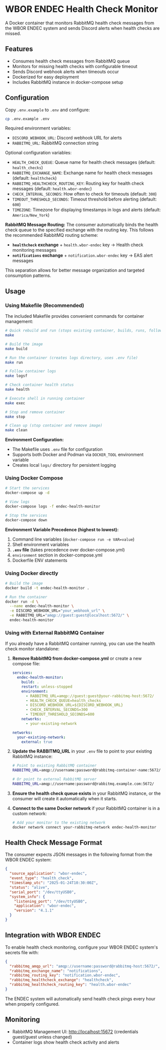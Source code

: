 # WBOR ENDEC Health Check Monitor

A Docker container that monitors RabbitMQ health check messages from the WBOR ENDEC system and sends Discord alerts when health checks are missed.

## Features

- Consumes health check messages from RabbitMQ queue
- Monitors for missing health checks with configurable timeout
- Sends Discord webhook alerts when timeouts occur
- Dockerized for easy deployment
- Includes RabbitMQ instance in docker-compose setup

## Configuration

Copy `.env.example` to `.env` and configure:

```bash
cp .env.example .env
```

Required environment variables:

- `DISCORD_WEBHOOK_URL`: Discord webhook URL for alerts
- `RABBITMQ_URL`: RabbitMQ connection string

Optional configuration variables:

- `HEALTH_CHECK_QUEUE`: Queue name for health check messages (default: `health_checks`)
- `RABBITMQ_EXCHANGE_NAME`: Exchange name for health check messages (default: `healthcheck`)  
- `RABBITMQ_HEALTHCHECK_ROUTING_KEY`: Routing key for health check messages (default: `health.wbor-endec`)
- `CHECK_INTERVAL_SECONDS`: How often to check for timeouts (default: `300`)
- `TIMEOUT_THRESHOLD_SECONDS`: Timeout threshold before alerting (default: `600`)
- `TIMEZONE`: Timezone for displaying timestamps in logs and alerts (default: `America/New_York`)

**RabbitMQ Message Routing:**
The consumer automatically binds the health check queue to the specified exchange with the routing key. This follows the recommended RabbitMQ routing scheme:

- **`healthcheck` exchange** + `health.wbor-endec` key → Health check monitoring messages
- **`notifications` exchange** + `notification.wbor-endec` key → EAS alert messages  

This separation allows for better message organization and targeted consumption patterns.

## Usage

### Using Makefile (Recommended)

The included Makefile provides convenient commands for container management:

```bash
# Quick rebuild and run (stops existing container, builds, runs, follows logs)
make

# Build the image
make build

# Run the container (creates logs directory, uses .env file)
make run

# Follow container logs
make logsf

# Check container health status
make health

# Execute shell in running container
make exec

# Stop and remove container
make stop

# Clean up (stop container and remove image)
make clean
```

**Environment Configuration:**

- The Makefile uses `.env` file for configuration
- Supports both Docker and Podman via `DOCKER_TOOL` environment variable
- Creates local `logs/` directory for persistent logging

### Using Docker Compose

```bash
# Start the services
docker-compose up -d

# View logs
docker-compose logs -f endec-health-monitor

# Stop the services
docker-compose down
```

**Environment Variable Precedence (highest to lowest):**

1. Command line variables (`docker-compose run -e VAR=value`)
2. Shell environment variables
3. **`.env` file** (takes precedence over docker-compose.yml)
4. `environment` section in docker-compose.yml
5. Dockerfile ENV statements

### Using Docker directly

```bash
# Build the image
docker build -t endec-health-monitor .

# Run the container
docker run -d \
  --name endec-health-monitor \
  -e DISCORD_WEBHOOK_URL="your_webhook_url" \
  -e RABBITMQ_URL="amqp://guest:guest@localhost:5672/" \
  endec-health-monitor
```

### Using with External RabbitMQ Container

If you already have a RabbitMQ container running, you can use the health check monitor standalone:

1. **Remove RabbitMQ from docker-compose.yml** or create a new compose file:

    ```yaml
    services:
      endec-health-monitor:
        build: .
        restart: unless-stopped
        environment:
          - RABBITMQ_URL=amqp://guest:guest@your-rabbitmq-host:5672/
          - HEALTH_CHECK_QUEUE=health_checks
          - DISCORD_WEBHOOK_URL=${DISCORD_WEBHOOK_URL}
          - CHECK_INTERVAL_SECONDS=300
          - TIMEOUT_THRESHOLD_SECONDS=600
        networks:
          - your-existing-network

    networks:
      your-existing-network:
        external: true
    ```

2. **Update the RABBITMQ_URL** in your `.env` file to point to your existing RabbitMQ instance:

    ```bash
    # Point to existing RabbitMQ container
    RABBITMQ_URL=amqp://username:password@rabbitmq-container-name:5672/

    # Or point to external RabbitMQ server
    RABBITMQ_URL=amqp://username:password@rabbitmq.example.com:5672/
    ```

3. **Ensure the health check queue exists** in your RabbitMQ instance, or the consumer will create it automatically when it starts.

4. **Connect to the same Docker network** if your RabbitMQ container is in a custom network:

    ```bash
    # Add your monitor to the existing network
    docker network connect your-rabbitmq-network endec-health-monitor
    ```

## Health Check Message Format

The consumer expects JSON messages in the following format from the WBOR ENDEC system:

```json
{
  "source_application": "wbor-endec",
  "event_type": "health_check",
  "timestamp_utc": "2025-01-24T10:30:00Z",
  "status": "alive",
  "serial_port": "/dev/ttyUSB0",
  "system_info": {
    "listening_port": "/dev/ttyUSB0",
    "application": "wbor-endec",
    "version": "4.1.1"
  }
}
```

## Integration with WBOR ENDEC

To enable health check monitoring, configure your WBOR ENDEC system's secrets file with:

```json
{
  "rabbitmq_amqp_url": "amqp://username:password@rabbitmq-host:5672/",
  "rabbitmq_exchange_name": "notifications",
  "rabbitmq_routing_key": "notification.wbor-endec",
  "rabbitmq_healthcheck_exchange": "healthcheck",
  "rabbitmq_healthcheck_routing_key": "health.wbor-endec"
}
```

The ENDEC system will automatically send health check pings every hour when properly configured.

## Monitoring

- RabbitMQ Management UI: <http://localhost:15672> (credentials guest/guest unless changed)
- Container logs show health check activity and alerts